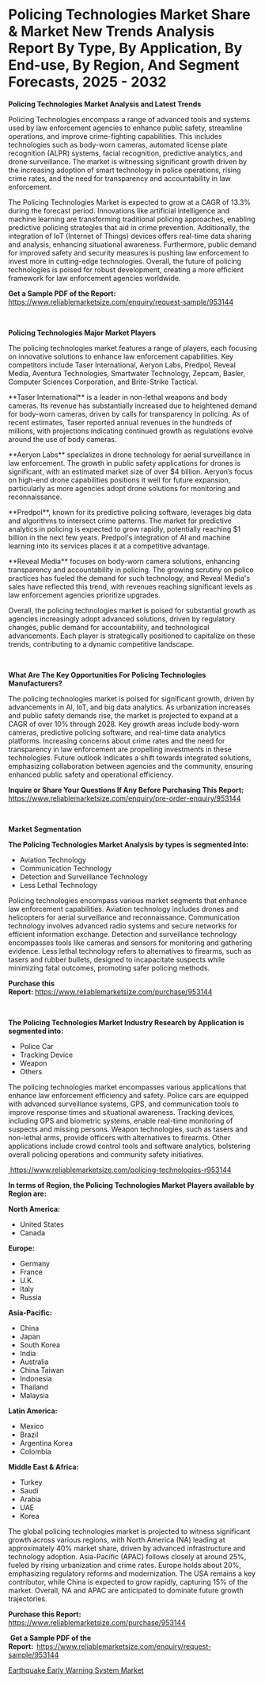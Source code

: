 <p><h1>Policing Technologies Market Share & Market New Trends Analysis Report By Type, By Application, By End-use, By Region, And Segment Forecasts, 2025 - 2032</h1></p><p><strong>Policing Technologies Market Analysis and Latest Trends</strong></p>
<p><p>Policing Technologies encompass a range of advanced tools and systems used by law enforcement agencies to enhance public safety, streamline operations, and improve crime-fighting capabilities. This includes technologies such as body-worn cameras, automated license plate recognition (ALPR) systems, facial recognition, predictive analytics, and drone surveillance. The market is witnessing significant growth driven by the increasing adoption of smart technology in police operations, rising crime rates, and the need for transparency and accountability in law enforcement.</p><p>The Policing Technologies Market is expected to grow at a CAGR of 13.3% during the forecast period. Innovations like artificial intelligence and machine learning are transforming traditional policing approaches, enabling predictive policing strategies that aid in crime prevention. Additionally, the integration of IoT (Internet of Things) devices offers real-time data sharing and analysis, enhancing situational awareness. Furthermore, public demand for improved safety and security measures is pushing law enforcement to invest more in cutting-edge technologies. Overall, the future of policing technologies is poised for robust development, creating a more efficient framework for law enforcement agencies worldwide.</p></p>
<p><strong>Get a Sample PDF of the Report:&nbsp;</strong> <a href="https://www.reliablemarketsize.com/enquiry/request-sample/953144?utm_campaign=3226&utm_medium=2&utm_source=Github&utm_content=ia&utm_term=07032025&utm_id=policing-technologies">https://www.reliablemarketsize.com/enquiry/request-sample/953144</a></p>
<p>&nbsp;</p>
<p><strong>Policing Technologies Major Market Players</strong></p>
<p><p>The policing technologies market features a range of players, each focusing on innovative solutions to enhance law enforcement capabilities. Key competitors include Taser International, Aeryon Labs, Predpol, Reveal Media, Aventura Technologies, Smartwater Technology, Zepcam, Basler, Computer Sciences Corporation, and Brite-Strike Tactical.</p><p>**Taser International** is a leader in non-lethal weapons and body cameras. Its revenue has substantially increased due to heightened demand for body-worn cameras, driven by calls for transparency in policing. As of recent estimates, Taser reported annual revenues in the hundreds of millions, with projections indicating continued growth as regulations evolve around the use of body cameras.</p><p>**Aeryon Labs** specializes in drone technology for aerial surveillance in law enforcement. The growth in public safety applications for drones is significant, with an estimated market size of over $4 billion. Aeryon’s focus on high-end drone capabilities positions it well for future expansion, particularly as more agencies adopt drone solutions for monitoring and reconnaissance.</p><p>**Predpol**, known for its predictive policing software, leverages big data and algorithms to intersect crime patterns. The market for predictive analytics in policing is expected to grow rapidly, potentially reaching $1 billion in the next few years. Predpol's integration of AI and machine learning into its services places it at a competitive advantage.</p><p>**Reveal Media** focuses on body-worn camera solutions, enhancing transparency and accountability in policing. The growing scrutiny on police practices has fueled the demand for such technology, and Reveal Media's sales have reflected this trend, with revenues reaching significant levels as law enforcement agencies prioritize upgrades.</p><p>Overall, the policing technologies market is poised for substantial growth as agencies increasingly adopt advanced solutions, driven by regulatory changes, public demand for accountability, and technological advancements. Each player is strategically positioned to capitalize on these trends, contributing to a dynamic competitive landscape.</p></p>
<p>&nbsp;</p>
<p><strong>What Are The Key Opportunities For Policing Technologies Manufacturers?</strong></p>
<p><p>The policing technologies market is poised for significant growth, driven by advancements in AI, IoT, and big data analytics. As urbanization increases and public safety demands rise, the market is projected to expand at a CAGR of over 10% through 2028. Key growth areas include body-worn cameras, predictive policing software, and real-time data analytics platforms. Increasing concerns about crime rates and the need for transparency in law enforcement are propelling investments in these technologies. Future outlook indicates a shift towards integrated solutions, emphasizing collaboration between agencies and the community, ensuring enhanced public safety and operational efficiency.</p></p>
<p><strong>Inquire or Share Your Questions If Any Before Purchasing This Report:</strong> <a href="https://www.reliablemarketsize.com/enquiry/pre-order-enquiry/953144?utm_campaign=3226&utm_medium=2&utm_source=Github&utm_content=ia&utm_term=07032025&utm_id=policing-technologies">https://www.reliablemarketsize.com/enquiry/pre-order-enquiry/953144</a></p>
<p>&nbsp;</p>
<p><strong>Market Segmentation</strong></p>
<p><strong>The Policing Technologies Market Analysis by types is segmented into:</strong></p>
<p><ul><li>Aviation Technology</li><li>Communication Technology</li><li>Detection and Surveillance Technology</li><li>Less Lethal Technology</li></ul></p>
<p><p>Policing technologies encompass various market segments that enhance law enforcement capabilities. Aviation technology includes drones and helicopters for aerial surveillance and reconnaissance. Communication technology involves advanced radio systems and secure networks for efficient information exchange. Detection and surveillance technology encompasses tools like cameras and sensors for monitoring and gathering evidence. Less lethal technology refers to alternatives to firearms, such as tasers and rubber bullets, designed to incapacitate suspects while minimizing fatal outcomes, promoting safer policing methods.</p></p>
<p><strong>Purchase this Report:&nbsp;</strong><a href="https://www.reliablemarketsize.com/purchase/953144?utm_campaign=3226&utm_medium=2&utm_source=Github&utm_content=ia&utm_term=07032025&utm_id=policing-technologies">https://www.reliablemarketsize.com/purchase/953144</a></p>
<p>&nbsp;</p>
<p><strong>The Policing Technologies Market Industry Research by Application is segmented into:</strong></p>
<p><ul><li>Police Car</li><li>Tracking Device</li><li>Weapon</li><li>Others</li></ul></p>
<p><p>The policing technologies market encompasses various applications that enhance law enforcement efficiency and safety. Police cars are equipped with advanced surveillance systems, GPS, and communication tools to improve response times and situational awareness. Tracking devices, including GPS and biometric systems, enable real-time monitoring of suspects and missing persons. Weapon technologies, such as tasers and non-lethal arms, provide officers with alternatives to firearms. Other applications include crowd control tools and software analytics, bolstering overall policing operations and community safety initiatives.</p></p>
<p><a href="https://www.reliablemarketsize.com/policing-technologies-r953144?utm_campaign=3226&utm_medium=2&utm_source=Github&utm_content=ia&utm_term=07032025&utm_id=policing-technologies">&nbsp;https://www.reliablemarketsize.com/policing-technologies-r953144</a></p>
<p><strong>In terms of Region, the Policing Technologies Market Players available by Region are:</strong></p>
<p>
    <p> <strong> North America: </strong>
        <ul>
            <li>United States</li>
            <li>Canada</li>
        </ul>
        </p> 
    <p> <strong> Europe: </strong>
        <ul>
            <li>Germany</li>
            <li>France</li>
            <li>U.K.</li>
            <li>Italy</li>
            <li>Russia</li>
        </ul>
        </p> 
    <p> <strong> Asia-Pacific: </strong>
        <ul>
            <li>China</li>
            <li>Japan</li>
            <li>South Korea</li>
            <li>India</li>
            <li>Australia</li>
            <li>China Taiwan</li>
            <li>Indonesia</li>
            <li>Thailand</li>
            <li>Malaysia</li>
        </ul>
        </p> 
    <p> <strong> Latin America: </strong>
        <ul>
            <li>Mexico</li>
            <li>Brazil</li>
            <li>Argentina Korea</li>
            <li>Colombia</li>
        </ul>
        </p> 
    <p> <strong> Middle East & Africa: </strong>
        <ul>
            <li>Turkey</li>
            <li>Saudi</li>
            <li>Arabia</li>
            <li>UAE</li>
            <li>Korea</li>
        </ul>
    </p>
    </p>
<p><p>The global policing technologies market is projected to witness significant growth across various regions, with North America (NA) leading at approximately 40% market share, driven by advanced infrastructure and technology adoption. Asia-Pacific (APAC) follows closely at around 25%, fueled by rising urbanization and crime rates. Europe holds about 20%, emphasizing regulatory reforms and modernization. The USA remains a key contributor, while China is expected to grow rapidly, capturing 15% of the market. Overall, NA and APAC are anticipated to dominate future growth trajectories.</p></p>
<p><strong>Purchase this Report: </strong><a href="https://www.reliablemarketsize.com/purchase/953144?utm_campaign=3226&utm_medium=2&utm_source=Github&utm_content=ia&utm_term=07032025&utm_id=policing-technologies">https://www.reliablemarketsize.com/purchase/953144</a></p>
<p>&nbsp;<strong>Get a Sample PDF of the Report:&nbsp;&nbsp;</strong><a href="https://www.reliablemarketsize.com/enquiry/request-sample/953144?utm_campaign=3226&utm_medium=2&utm_source=Github&utm_content=ia&utm_term=07032025&utm_id=policing-technologies">https://www.reliablemarketsize.com/enquiry/request-sample/953144</a></p>
<p><strong></strong></p>
<p><p><a href="https://github.com/akermigarib/Market-Research-Report-List-1/blob/main/earthquake-early-warning-system-market.md?utm_campaign=3226&utm_medium=2&utm_source=Github&utm_content=ia&utm_term=07032025&utm_id=policing-technologies">Earthquake Early Warning System Market</a></p></p>